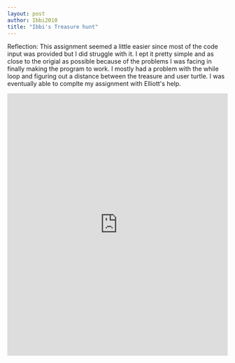 ```yaml
---
layout: post
author: Ibbi2010
title: "Ibbi's Treasure hunt"
---
```


Reflection:
      This assignment seemed a little easier since most of the code input was provided but I did struggle with it.
      I ept it pretty simple and as close to the origial as possible because of the problems I was facing in finally making the program to     work. I mostly had a problem with the while loop and figuring out a distance  between the treasure and user turtle.
      I was eventually able to complte my assignment with Elliott's help.
      
<iframe src="https://trinket.io/embed/python/741f09774c" width="100%" height="600" frameborder="0" marginwidth="0" marginheight="0" allowfullscreen></iframe>
      
